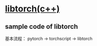 # [libtorch(c++)](https://github.com/iLovEing/notebook/issues/36)

## sample code of libtorch
基本流程：
pytorch -> torchscript -> libtorch